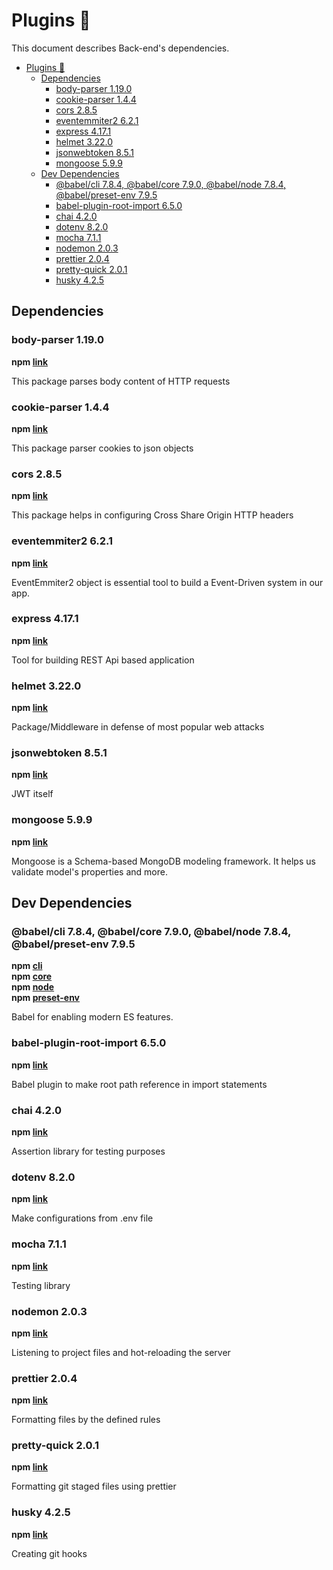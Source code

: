 # Plugins 🔌

This document describes Back-end's dependencies.

- [Plugins 🔌](#plugins-%f0%9f%94%8c)
  - [Dependencies](#dependencies)
    - [body-parser 1.19.0](#body-parser-1190)
    - [cookie-parser 1.4.4](#cookie-parser-144)
    - [cors 2.8.5](#cors-285)
    - [eventemmiter2 6.2.1](#eventemmiter2-621)
    - [express 4.17.1](#express-4171)
    - [helmet 3.22.0](#helmet-3220)
    - [jsonwebtoken 8.5.1](#jsonwebtoken-851)
    - [mongoose 5.9.9](#mongoose-599)
  - [Dev Dependencies](#dev-dependencies)
    - [@babel/cli 7.8.4, @babel/core 7.9.0, @babel/node 7.8.4, @babel/preset-env 7.9.5](#babelcli-784-babelcore-790-babelnode-784-babelpreset-env-795)
    - [babel-plugin-root-import 6.5.0](#babel-plugin-root-import-650)
    - [chai 4.2.0](#chai-420)
    - [dotenv 8.2.0](#dotenv-820)
    - [mocha 7.1.1](#mocha-711)
    - [nodemon 2.0.3](#nodemon-203)
    - [prettier 2.0.4](#prettier-204)
    - [pretty-quick 2.0.1](#pretty-quick-201)
    - [husky 4.2.5](#husky-425)

## Dependencies

### body-parser 1.19.0

**npm [link](https://www.npmjs.com/package/body-parser)**

This package parses body content of HTTP requests

### cookie-parser 1.4.4

**npm [link](https://www.npmjs.com/package/cookie-parser)**

This package parser cookies to json objects

### cors 2.8.5

**npm [link](https://www.npmjs.com/package/cors)**

This package helps in configuring Cross Share Origin HTTP headers

### eventemmiter2 6.2.1

**npm [link](https://www.npmjs.com/package/eventemitter2)**

EventEmmiter2 object is essential tool to build a Event-Driven system in our app.

### express 4.17.1

**npm [link](https://www.npmjs.com/package/express)**

Tool for building REST Api based application

### helmet 3.22.0

**npm [link](https://www.npmjs.com/package/helmet)**

Package/Middleware in defense of most popular web attacks

### jsonwebtoken 8.5.1

**npm [link](https://www.npmjs.com/package/jsonwebtoken)**

JWT itself

### mongoose 5.9.9

**npm [link](https://www.npmjs.com/package/mongoose)**

Mongoose is a Schema-based MongoDB modeling framework. It helps us validate model's properties and more.

## Dev Dependencies

### @babel/cli 7.8.4, @babel/core 7.9.0, @babel/node 7.8.4, @babel/preset-env 7.9.5

**npm [cli](https://www.npmjs.com/package/@babel/cli)** <br>
**npm [core](https://www.npmjs.com/package/@babel/core)** <br>
**npm [node](https://www.npmjs.com/package/@babel/node)** <br>
**npm [preset-env](https://www.npmjs.com/package/@babel/preset-env)**

Babel for enabling modern ES features.

### babel-plugin-root-import 6.5.0

**npm [link](https://www.npmjs.com/package/babel-plugin-root-import)**

Babel plugin to make root path reference in import statements

### chai 4.2.0

**npm [link](https://www.npmjs.com/package/chai)**

Assertion library for testing purposes

### dotenv 8.2.0

**npm [link](https://www.npmjs.com/package/chai)**

Make configurations from .env file

### mocha 7.1.1

**npm [link](https://www.npmjs.com/package/mocha)**

Testing library

### nodemon 2.0.3

**npm [link](https://www.npmjs.com/package/nodemon)**

Listening to project files and hot-reloading the server

### prettier 2.0.4

**npm [link](https://www.npmjs.com/package/prettier)**

Formatting files by the defined rules

### pretty-quick 2.0.1

**npm [link](https://www.npmjs.com/package/pretty-quick)**

Formatting git staged files using prettier

### husky 4.2.5

**npm [link](https://www.npmjs.com/package/husky)**

Creating git hooks
